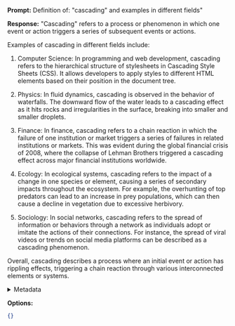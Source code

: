 **Prompt:**
Definition of: "cascading" and examples in different fields"


**Response:**
"Cascading" refers to a process or phenomenon in which one event or action triggers a series of subsequent events or actions.

Examples of cascading in different fields include:

1. Computer Science: In programming and web development, cascading refers to the hierarchical structure of stylesheets in Cascading Style Sheets (CSS). It allows developers to apply styles to different HTML elements based on their position in the document tree.

2. Physics: In fluid dynamics, cascading is observed in the behavior of waterfalls. The downward flow of the water leads to a cascading effect as it hits rocks and irregularities in the surface, breaking into smaller and smaller droplets.

3. Finance: In finance, cascading refers to a chain reaction in which the failure of one institution or market triggers a series of failures in related institutions or markets. This was evident during the global financial crisis of 2008, where the collapse of Lehman Brothers triggered a cascading effect across major financial institutions worldwide.

4. Ecology: In ecological systems, cascading refers to the impact of a change in one species or element, causing a series of secondary impacts throughout the ecosystem. For example, the overhunting of top predators can lead to an increase in prey populations, which can then cause a decline in vegetation due to excessive herbivory.

5. Sociology: In social networks, cascading refers to the spread of information or behaviors through a network as individuals adopt or imitate the actions of their connections. For instance, the spread of viral videos or trends on social media platforms can be described as a cascading phenomenon.

Overall, cascading describes a process where an initial event or action has rippling effects, triggering a chain reaction through various interconnected elements or systems.

<details><summary>Metadata</summary>

- Duration: 13540 ms
- Datetime: 2023-09-04T10:45:05.174272
- Model: gpt-3.5-turbo-0613

</details>

**Options:**
```json
{}
```

